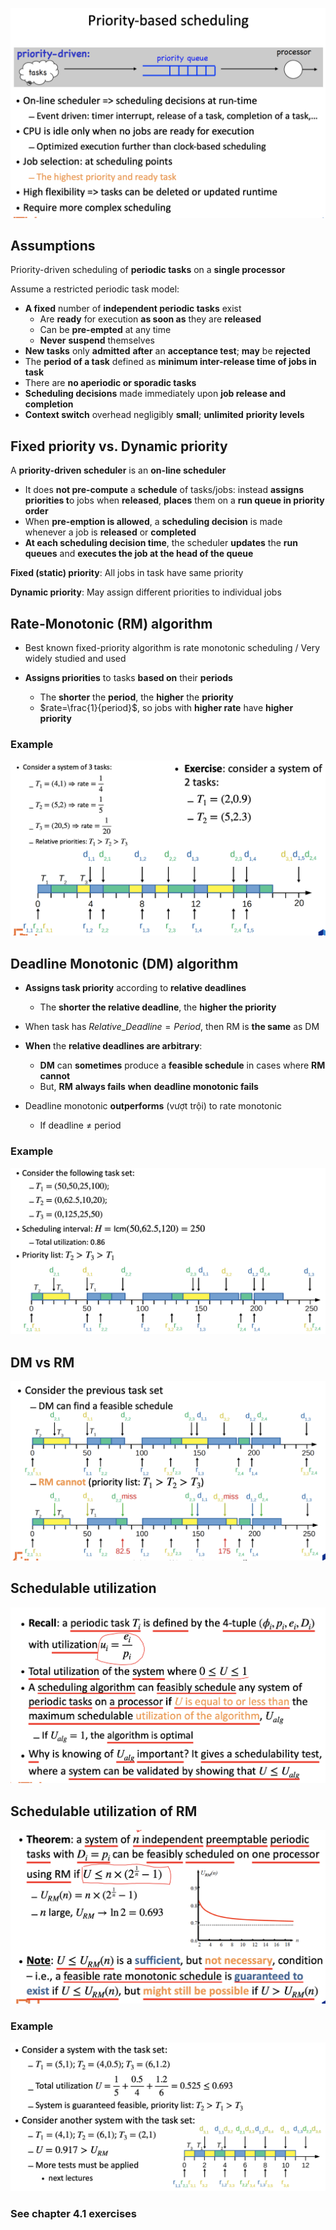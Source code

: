 ![image-20200610162329584](Chapter%204.1.assets/image-20200610162329584.png)

## Assumptions

Priority-driven scheduling of **periodic tasks** on a **single processor**

Assume a restricted periodic task model:

- **A fixed** number of **independent periodic tasks** exist
  - Are **ready** for execution **as soon as** they are **released** 
  - Can be **pre-empted** at any time 
  - **Never** **suspend** themselves
- **New tasks** only **admitted** **after** an **acceptance test**; **may** be **rejected** 
- The **period of a task** defined as **minimum inter-release time of jobs in task** 
- There are **no aperiodic or sporadic tasks** 
- **Scheduling decisions** made immediately upon **job release and completion** 
- **Context switch** overhead negligibly **small**; **unlimited** **priority levels**

## Fixed priority vs. Dynamic priority

A **priority-driven scheduler** is an **on-line scheduler**

- It does **not pre-compute** a **schedule** of tasks/jobs: instead **assigns priorities t**o jobs when **released**, **places** them on a **run queue in priority order**
- When **pre-emption is allowed**, a **scheduling decision** is made whenever a job is **released** or **completed**
- **At each scheduling decision time**, the scheduler **updates** the **run queues** and **executes the job at the head of the queue**

**Fixed (static) priority**: All jobs in task have same priority

**Dynamic priority**: May assign different priorities to individual jobs

## Rate-Monotonic (RM) algorithm

- Best known fixed-priority algorithm is rate monotonic scheduling / Very widely studied and used

- **Assigns priorities** to tasks **based on** their **periods**
  - The **shorter** the **period**, the **higher** the **priority** 
  - $rate=\frac{1}{period}$, so jobs with **higher rate** have **higher priority**

### Example

![image-20200610163152031](Chapter%204.1.assets/image-20200610163152031.png)

## Deadline Monotonic (DM) algorithm

- **Assigns task priority** according to **relative deadlines**
  - The **shorter the relative deadline**, the **higher the priority**

- When task has $Relative\_Deadline = Period$, then RM is **the same** as DM
- **When** the **relative deadlines are arbitrary**:
  - **DM** can **sometimes** produce a **feasible schedule** in cases where **RM** **cannot**
  - But, **RM** **always fails** **when** **deadline monotonic fails** 
- Deadline monotonic **outperforms** (vượt trội) to rate monotonic
  - If deadline ≠ period

### Example

![image-20200610164131316](Chapter%204.1.assets/image-20200610164131316.png)

## DM vs RM

![image-20200610164811199](Chapter%204.1.assets/image-20200610164811199.png)

## Schedulable utilization

![image-20200610170128638](Chapter%204.1.assets/image-20200610170128638.png)

## Schedulable utilization of RM

![image-20200610170421210](Chapter%204.1.assets/image-20200610170421210.png)

### Example

![image-20200610170510623](Chapter%204.1.assets/image-20200610170510623.png)

### See chapter 4.1 exercises